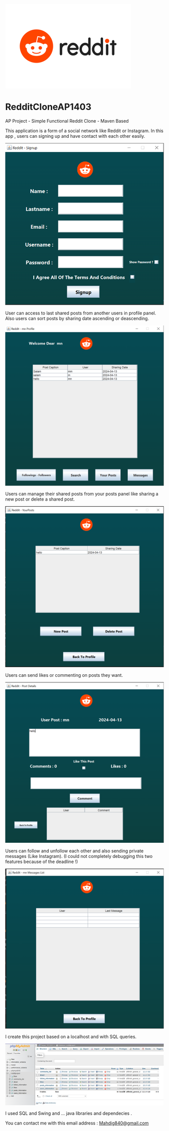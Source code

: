 ![Model](https://github.com/MahdiiGhaffarii/RedditCloneAP1403/blob/main/RedditLogoo.png)

# RedditCloneAP1403
AP Project - Simple Functional Reddit Clone - Maven Based

This application is a form of a social network like Reddit or Instagram.
In this app , users can signing up and have contact with each other easily.


![Model](https://github.com/MahdiiGhaffarii/RedditCloneAP1403/blob/main/SignUP.png)


User can access to last shared posts from another users in profile panel.
Also users can sort posts by sharing date ascending or deascending.

![Model](https://github.com/MahdiiGhaffarii/RedditCloneAP1403/blob/main/Profile.png)
 

Users can manage their shared posts from your posts panel like sharing a new post or delete a shared post.

![Model](https://github.com/MahdiiGhaffarii/RedditCloneAP1403/blob/main/YourPosts.png)


Users can send likes or commenting on posts they want.

![Model](https://github.com/MahdiiGhaffarii/RedditCloneAP1403/blob/main/LikeComment.png)

 
Users can follow and unfollow each other and also sending private messages (Like Instagram).
(I could not completely debugging this two features because of the deadline !) 

![Model](https://github.com/MahdiiGhaffarii/RedditCloneAP1403/blob/main/Messaging.png)

I create this project based on a localhost and with SQL queries.

![Model](https://github.com/MahdiiGhaffarii/RedditCloneAP1403/blob/main/SQL.png)

I used SQL and Swing and ... java libraries and dependecies .

You can contact me with this email address : Mahdig840@gmail.com




